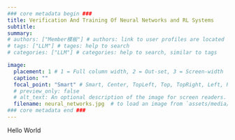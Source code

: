 ```yaml
---
### core metadata begin ###
title: Verification And Training Of Neural Networks and RL Systems
subtitle: 
summary: 
# authors: ["Member模板"] # authors: link to user profiles are located in `contented\authors\xxx\index.md`
# tags: ["LLM"] # tages: help to search
# categories: ["LLM"] # categories: help to search, similar to tags

image:
  placement: 1 # 1 = Full column width, 2 = Out-set, 3 = Screen-width
  caption: ""
  focal_point: "Smart" # Smart, Center, TopLeft, Top, TopRight, Left, Right, BottomLeft, Bottom, BottomRight
  # preview_only: false
  # alt_text: An optional description of the image for screen readers.
  filename: neural_networks.jpg  # to load an image from `assets/media/`
### core metadata end ###
---
```

Hello World 